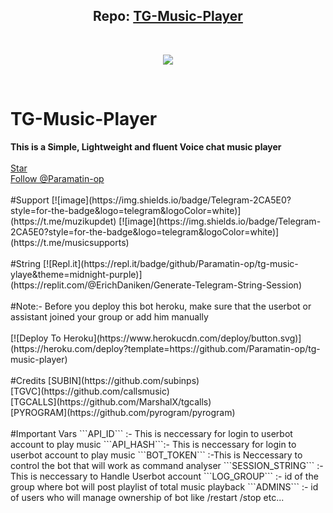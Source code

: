 <h2 align="center"><b>Repo: <a href="https://github.com/Paramatin-OP/TG-Music-Player">TG-Music-Player</a></b></h2>
<br>
<p align="center"><a href="https://t.me/MusicSupports"><img src="https://telegra.ph/file/1a6a2202e5bf677096a5f.jpg"></a></p> 
<br>
<h1>TG-Music-Player</h1>
<b>This is a Simple, Lightweight and fluent Voice chat music player</b>
<br>
<br>
<a class="github-button" href="https://github.com/Paramatin-op/TG-MUSIC-PLAYER" data-color-scheme="no-preference: dark_dimmed; light: light; dark: dark;" data-icon="octicon-star" data-show-count="true" aria-label="Star Paramatin-op/TG-MUSIC-PLAYER on GitHub">Star</a>
<br>
<!-- Place this tag where you want the button to render. -->
<a class="github-button" href="https://github.com/Paramatin-op" data-color-scheme="no-preference: dark_dimmed; light: light; dark: dark;" data-show-count="true" aria-label="Follow @Paramatin-op on GitHub">Follow @Paramatin-op</a>

<br>
<br>
#Support
[![image](https://img.shields.io/badge/Telegram-2CA5E0?style=for-the-badge&logo=telegram&logoColor=white)](https://t.me/muzikupdet)
[![image](https://img.shields.io/badge/Telegram-2CA5E0?style=for-the-badge&logo=telegram&logoColor=white)](https://t.me/musicsupports)
<br>
<br>
#String
[![Repl.it](https://repl.it/badge/github/Paramatin-op/tg-music-ylaye&theme=midnight-purple)](https://replit.com/@ErichDaniken/Generate-Telegram-String-Session)
<br>
<br>
#Note:-
Before you deploy this bot heroku, make sure that the userbot or assistant joined your group or add him manually
<br>
<br>
[![Deploy To Heroku](https://www.herokucdn.com/deploy/button.svg)](https://heroku.com/deploy?template=https://github.com/Paramatin-op/tg-music-player)
<br>
<br>
#Credits
[SUBIN](https://github.com/subinps)
<br>
[TGVC](https://github.com/callsmusic)
<br>
[TGCALLS](https://github.com/MarshalX/tgcalls)
<br>
[PYROGRAM](https://github.com/pyrogram/pyrogram)
<br>
<br>
#Important Vars
```API_ID``` :- This is neccessary for login to userbot account to play music
```API_HASH```:- This is neccessary for login to userbot account to play music
```BOT_TOKEN``` :-This is Neccessary to control the bot that will work as command analyser
```SESSION_STRING``` :- This is neccessary to Handle Userbot account
```LOG_GROUP``` :- id of the group where bot will post playlist of total music playback
```ADMINS``` :- id of users who will manage ownership of bot like /restart /stop etc...

